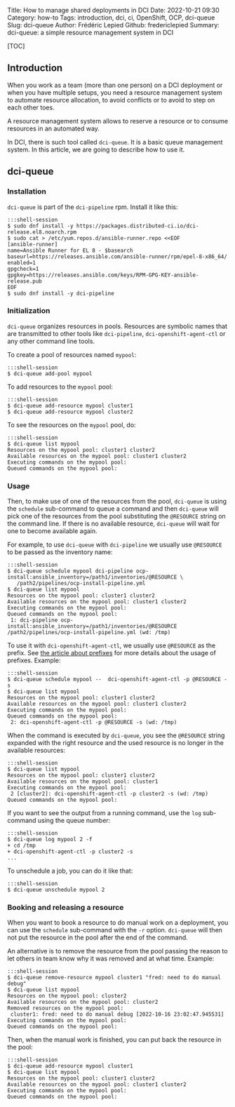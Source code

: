Title: How to manage shared deployments in DCI
Date: 2022-10-21 09:30
Category: how-to
Tags: introduction, dci, ci, OpenShift, OCP, dci-queue
Slug: dci-queue
Author: Frédéric Lepied
Github: fredericlepied
Summary: dci-queue: a simple resource management system in DCI

[TOC]

## Introduction

When you work as a team (more than one person) on a DCI deployment or
when you have multiple setups, you need a resource management system
to automate resource allocation, to avoid conflicts or to avoid to
step on each other toes.

A resource management system allows to reserve a resource or to
consume resources in an automated way.

In DCI, there is such tool called `dci-queue`. It is a basic queue
management system. In this article, we are going to describe how to
use it.

## dci-queue

### Installation

`dci-queue` is part of the `dci-pipeline` rpm. Install it like this:

    :::shell-session
    $ sudo dnf install -y https://packages.distributed-ci.io/dci-release.el8.noarch.rpm
    $ sudo cat > /etc/yum.repos.d/ansible-runner.repo <<EOF
    [ansible-runner]
    name=Ansible Runner for EL 8 - $basearch
    baseurl=https://releases.ansible.com/ansible-runner/rpm/epel-8-x86_64/
    enabled=1
    gpgcheck=1
    gpgkey=https://releases.ansible.com/keys/RPM-GPG-KEY-ansible-release.pub
    EOF
    $ sudo dnf install -y dci-pipeline

### Initialization

`dci-queue` organizes resources in pools. Resources are symbolic names
that are transmitted to other tools like `dci-pipeline`,
`dci-openshift-agent-ctl` or any other command line tools.

To create a pool of resources named `mypool`:

    :::shell-session
    $ dci-queue add-pool mypool

To add resources to the `mypool` pool:

    :::shell-session
    $ dci-queue add-resource mypool cluster1
    $ dci-queue add-resource mypool cluster2

To see the resources on the `mypool` pool, do:

    :::shell-session
    $ dci-queue list mypool
    Resources on the mypool pool: cluster1 cluster2
    Available resources on the mypool pool: cluster1 cluster2
    Executing commands on the mypool pool:
    Queued commands on the mypool pool:

### Usage

Then, to make use of one of the resources from the pool, `dci-queue`
is using the `schedule` sub-command to queue a command and then
`dci-queue` will pick one of the resources from the pool substituting
the `@RESOURCE` string on the command line. If there is no available
resource, `dci-queue` will wait for one to become available again.

For example, to use `dci-queue` with `dci-pipeline` we usually use
`@RESOURCE` to be passed as the inventory name:

    :::shell-session
    $ dci-queue schedule mypool dci-pipeline ocp-install:ansible_inventory=/path1/inventories/@RESOURCE \
       /path2/pipelines/ocp-install-pipeline.yml
    $ dci-queue list mypool
    Resources on the mypool pool: cluster1 cluster2
    Available resources on the mypool pool: cluster1 cluster2
    Executing commands on the mypool pool:
    Queued commands on the mypool pool:
     1: dci-pipeline ocp-install:ansible_inventory=/path1/inventories/@RESOURCE /path2/pipelines/ocp-install-pipeline.yml (wd: /tmp)

To use it with `dci-openshift-agent-ctl`, we usually use `@RESOURCE`
as the prefix. See [the article about prefixes](using-prefixes.html)
for more details about the usage of prefixes. Example:

    :::shell-session
    $ dci-queue schedule mypool --  dci-openshift-agent-ctl -p @RESOURCE -s
    $ dci-queue list mypool
    Resources on the mypool pool: cluster1 cluster2
    Available resources on the mypool pool: cluster1 cluster2
    Executing commands on the mypool pool:
    Queued commands on the mypool pool:
     2: dci-openshift-agent-ctl -p @RESOURCE -s (wd: /tmp)

When the command is executed by `dci-queue`, you see the `@RESOURCE`
string expanded with the right resource and the used resource is no
longer in the available resources:

    :::shell-session
    $ dci-queue list mypool
    Resources on the mypool pool: cluster1 cluster2
    Available resources on the mypool pool: cluster1
    Executing commands on the mypool pool:
     2 [cluster2]: dci-openshift-agent-ctl -p cluster2 -s (wd: /tmp)
    Queued commands on the mypool pool:

If you want to see the output from a running command, use the `log`
sub-command using the queue number:

    :::shell-session
    $ dci-queue log mypool 2 -f
    + cd /tmp
    + dci-openshift-agent-ctl -p cluster2 -s
    ...

To unschedule a job, you can do it like that:

    :::shell-session
    $ dci-queue unschedule mypool 2

### Booking and releasing a resource

When you want to book a resource to do manual work on a deployment,
you can use the `schedule` sub-command with the `-r`
option. `dci-queue` will then not put the resource in the pool after
the end of the command.

An alternative is to remove the resource from the pool passing the
reason to let others in team know why it was removed and at what
time. Example:

    :::shell-session
    $ dci-queue remove-resource mypool cluster1 "fred: need to do manual debug"
    $ dci-queue list mypool
    Resources on the mypool pool: cluster2
    Available resources on the mypool pool: cluster2
    Removed resources on the mypool pool:
     cluster1: fred: need to do manual debug [2022-10-16 23:02:47.945531]
    Executing commands on the mypool pool:
    Queued commands on the mypool pool:

Then, when the manual work is finished, you can put back the resource
in the pool:

    :::shell-session
    $ dci-queue add-resource mypool cluster1
    $ dci-queue list mypool
    Resources on the mypool pool: cluster1 cluster2
    Available resources on the mypool pool: cluster1 cluster2
    Executing commands on the mypool pool:
    Queued commands on the mypool pool:

